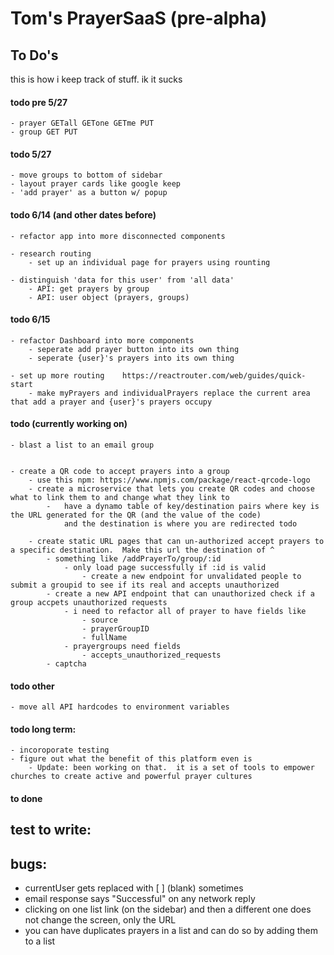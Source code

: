 # Tom's PrayerSaaS (pre-alpha)

## To Do's
this is how i keep track of stuff.  ik it sucks

#### todo pre 5/27
	- prayer GETall GETone GETme PUT
	- group GET PUT

#### todo 5/27
    - move groups to bottom of sidebar
    - layout prayer cards like google keep
    - 'add prayer' as a button w/ popup 
    
#### todo 6/14 (and other dates before)
    - refactor app into more disconnected components
    
    - research routing
        - set up an individual page for prayers using rounting

    - distinguish 'data for this user' from 'all data'
        - API: get prayers by group 
        - API: user object (prayers, groups)






#### todo 6/15 
    - refactor Dashboard into more components
        - seperate add prayer button into its own thing
        - seperate {user}'s prayers into its own thing
    
    - set up more routing    https://reactrouter.com/web/guides/quick-start 
        - make myPrayers and individualPrayers replace the current area that add a prayer and {user}'s prayers occupy



#### todo (currently working on) 
	- blast a list to an email group


	- create a QR code to accept prayers into a group
        - use this npm: https://www.npmjs.com/package/react-qrcode-logo 
        - create a microservice that lets you create QR codes and choose what to link them to and change what they link to
            -   have a dynamo table of key/destination pairs where key is the URL generated for the QR (and the value of the code)
                and the destination is where you are redirected todo
        
        - create static URL pages that can un-authorized accept prayers to a specific destination.  Make this url the destination of ^
            - something like /addPrayerTo/group/:id
                - only load page successfully if :id is valid
                    - create a new endpoint for unvalidated people to submit a groupid to see if its real and accepts unauthorized
            - create a new API endpoint that can unauthorized check if a group accpets unauthorized requests
                - i need to refactor all of prayer to have fields like 
                    - source
                    - prayerGroupID
                    - fullName
                - prayergroups need fields
                    - accepts_unauthorized_requests
            - captcha


#### todo other 
    - move all API hardcodes to environment variables


#### todo long term:
    - incoroporate testing
    - figure out what the benefit of this platform even is
        - Update: been working on that.  it is a set of tools to empower churches to create active and powerful prayer cultures

#### to done


## test to write: 





## bugs: 
   - currentUser gets replaced with [ ] (blank) sometimes
   - email response says "Successful" on any network reply
   - clicking on one list link (on the sidebar) and then a different one does not change the screen, only the URL
   - you can have duplicates prayers in a list and can do so by adding them to a list 




